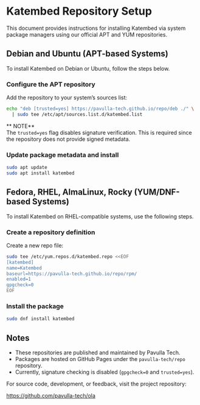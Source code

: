 # Katembed Repository Setup

This document provides instructions for installing Katembed via system package managers using our official APT and YUM repositories.

## Debian and Ubuntu (APT-based Systems)

To install Katembed on Debian or Ubuntu, follow the steps below.

### Configure the APT repository

Add the repository to your system’s sources list:

```sh
echo "deb [trusted=yes] https://pavulla-tech.github.io/repo/deb ./" \
  | sudo tee /etc/apt/sources.list.d/katembed.list
```

** NOTE**\
The `trusted=yes` flag disables signature verification. This is required since the repository does not provide signed metadata.

### Update package metadata and install

```sh
sudo apt update
sudo apt install katembed
```

## Fedora, RHEL, AlmaLinux, Rocky (YUM/DNF-based Systems)

To install Katembed on RHEL-compatible systems, use the following steps.

### Create a repository definition

Create a new repo file:

```sh
sudo tee /etc/yum.repos.d/katembed.repo <<EOF
[katembed]
name=Katembed
baseurl=https://pavulla-tech.github.io/repo/rpm/
enabled=1
gpgcheck=0
EOF
```

### Install the package

```sh
sudo dnf install katembed
```

## Notes

* These repositories are published and maintained by Pavulla Tech.
* Packages are hosted on GitHub Pages under the `pavulla-tech/repo` repository.
* Currently, signature checking is disabled (`gpgcheck=0` and `trusted=yes`).

For source code, development, or feedback, visit the project repository:

https://github.com/pavulla-tech/ola
